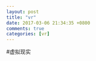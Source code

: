 ```yaml
---
layout: post
title: "vr"
date: 2017-03-06 21:34:35 +0800
comments: true
categories: [vr]
---
```

#虚拟现实
